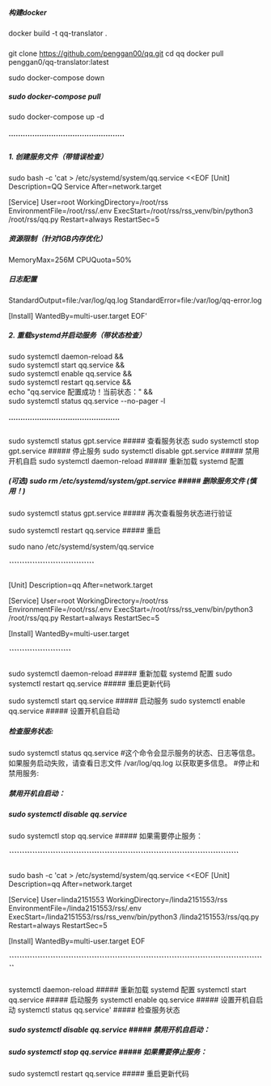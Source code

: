 ##### 构建docker 
docker build -t qq-translator .
##### 
git clone https://github.com/penggan00/qq.git
cd qq
docker pull penggan0/qq-translator:latest

sudo docker-compose down
##### sudo docker-compose pull
sudo docker-compose up -d

##### ·················································
##### 1. 创建服务文件（带错误检查）
sudo bash -c 'cat > /etc/systemd/system/qq.service <<EOF
[Unit]
Description=QQ Service
After=network.target

[Service]
User=root
WorkingDirectory=/root/rss
EnvironmentFile=/root/rss/.env
ExecStart=/root/rss/rss_venv/bin/python3 /root/rss/qq.py
Restart=always
RestartSec=5

##### 资源限制（针对1GB内存优化）
MemoryMax=256M
CPUQuota=50%

##### 日志配置
StandardOutput=file:/var/log/qq.log
StandardError=file:/var/log/qq-error.log

[Install]
WantedBy=multi-user.target
EOF'

##### 2. 重载systemd并启动服务（带状态检查）
sudo systemctl daemon-reload && \
sudo systemctl start qq.service && \
sudo systemctl enable qq.service && \
sudo systemctl restart qq.service && \
echo "qq.service 配置成功！当前状态：" && \
sudo systemctl status qq.service --no-pager -l
##### ···············································
sudo systemctl status gpt.service  ##### 查看服务状态
sudo systemctl stop gpt.service     ##### 停止服务
sudo systemctl disable gpt.service  ##### 禁用开机自启
sudo systemctl daemon-reload         ##### 重新加载 systemd 配置
##### (可选) sudo rm /etc/systemd/system/gpt.service ##### 删除服务文件 (慎用！)
sudo systemctl status gpt.service  ##### 再次查看服务状态进行验证


sudo systemctl restart qq.service ##### 重启













sudo nano /etc/systemd/system/qq.service
##### `````````````````````````````````
[Unit]
Description=qq
After=network.target

[Service]
User=root
WorkingDirectory=/root/rss
EnvironmentFile=/root/rss/.env
ExecStart=/root/rss/rss_venv/bin/python3 /root/rss/qq.py
Restart=always
RestartSec=5

[Install]
WantedBy=multi-user.target
##### ````````````````````````
sudo systemctl daemon-reload  ##### 重新加载 systemd 配置
sudo systemctl restart qq.service  ##### 重启更新代码

sudo systemctl start qq.service   ##### 启动服务
sudo systemctl enable qq.service  ##### 设置开机自启动
##### 检查服务状态:
sudo systemctl status qq.service
#这个命令会显示服务的状态、日志等信息。 如果服务启动失败，请查看日志文件 /var/log/qq.log 以获取更多信息。
#停止和禁用服务:

##### 禁用开机自启动：
##### sudo systemctl disable qq.service
sudo systemctl stop qq.service   ##### 如果需要停止服务：


##### `````````````````````````````````````````````````````````````````````````````````````````
sudo bash -c 'cat > /etc/systemd/system/qq.service <<EOF
[Unit]
Description=qq
After=network.target

[Service]
User=linda2151553
WorkingDirectory=/linda2151553/rss
EnvironmentFile=/linda2151553/rss/.env
ExecStart=/linda2151553/rss/rss_venv/bin/python3 /linda2151553/rss/qq.py
Restart=always
RestartSec=5

[Install]
WantedBy=multi-user.target
EOF
##### ````````````````````````````````````````````````````````````````````````````````````````````````````
systemctl daemon-reload   ##### 重新加载 systemd 配置
systemctl start qq.service   ##### 启动服务
systemctl enable qq.service  ##### 设置开机自启动
systemctl status qq.service'  ##### 检查服务状态
##### sudo systemctl disable qq.service  ##### 禁用开机自启动：
##### sudo systemctl stop qq.service   ##### 如果需要停止服务：

sudo systemctl restart qq.service  ##### 重启更新代码